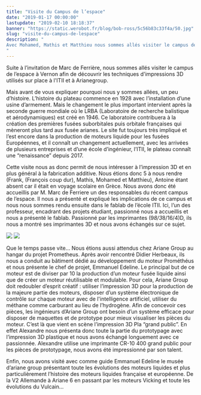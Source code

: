 ```yaml
---
title: "Visite du Campus de l’espace"
date: "2019-01-17 00:00:00"
lastupdate: "2019-02-10 18:18:37"
banner: "https://static.werobot.fr/blog/bob-ross/5c56b83c33f4a/50.jpg"
slug: "visite-du-campus-de-lespace"
description: " 
Avec Mohamed, Mathis et Matthieu nous sommes allés visiter le campus de l'espace à Vernon suite à l'invitation de Marc Ferrière
"
---
```

Suite à l’invitation de Marc de Ferrière, nous sommes allés visiter le campus de l’espace à Vernon afin de découvrir les techniques d'impressions 3D utilisés sur place à l'ITII et à Arianegroup.

Mais avant de vous expliquer pourquoi nous y sommes allées, un peu d’histoire. L’histoire du plateau commence en 1928 avec l’installation d’une usine d’armement. Mais le changement le plus important intervient après la seconde guerre mondiale où le LRBA (Laboratoire de recherche balistique et aérodynamiques) est créé en 1946. Ce laboratoire contribuera à la création des premières fusées suborbitales puis orbitale françaises qui mèneront plus tard aux fusée arianes. Le site fut toujours très impliqué et l’est encore dans la production de moteurs liquide pour les fusées Européennes, et il connaît un changement actuellement, avec les arrivées de plusieurs entreprises et d’une école d’ingénieur, l’ITII, le plateau connaît une “renaissance” depuis 2017.

Cette visite nous as donc permit de nous intéresser à l’impression 3D et en plus général à la fabrication additive. Nous étions donc 5 à nous rendre (Frank, (François coup dur), Mathis, Mohamed et Matthieu), Antoine étant absent car il était en voyage scolaire en Grèce. Nous avons donc été accueillis par M. Marc de Ferriere un des responsables du récent campus de l’espace. Il nous a présenté et expliqué les implications de ce campus et nous nous sommes rendu ensuite dans le fablab de l’école ITII. Ici, l’un des professeur, encadrant des projets étudiant, passionné nous a accueillis et nous a présenté le fablab. Passionné par les imprimantes (9*8/3*8/16/4)D, ils nous a montré ses imprimantes 3D et nous avons échangés sur ce sujet.

![](https://static.werobot.fr/blog/bob-ross/5c4df4ca91ba1/50.jpg)
![](https://static.werobot.fr/blog/bob-ross/5c4df3a0bfe78/50.jpg)

Que le temps passe vite… Nous étions aussi attendus chez Ariane Group au hangar du projet Prometheus. Après avoir rencontré Didier Herbeaux, ils nous a conduit au bâtiment dédié au développement du moteur Prométhéus et nous présente le chef de projet, Emmanuel Edeline. Le principal but de ce moteur est de diviser par 10 la production d’un moteur fusée liquide ainsi que de créer un moteur réutilisable et modulable. Pour cela, Ariane Group doit redoubler d’esprit créatif : utiliser l’impression 3D pour la production de la majeure partie des moteurs, disposer d’un système électronique de contrôle sur chaque moteur avec de l'intelligence artificiel, utiliser du méthane comme carburant au lieu de l’hydrogène. Afin de concevoir ces pièces, les ingénieurs d’Ariane Group ont besoin d’un système efficace pour disposer de maquettes et de prototype pour mieux visualiser les pièces du moteur. C’est là que vient en scène l’impression 3D Pla “grand public”. En effet Alexandre nous présenta donc toute la partie du prototypage avec l’impression 3D plastique et nous avons échangé longuement avec ce passionnée. Alexandre utilise une imprimante CR-10 400 grand public pour les pièces de prototypage, nous avons été impressionné par son talent.

Enfin, nous avons visité avec comme guide Emmanuel Edeline le musée d’ariane group présentant toute les évolutions des moteurs liquides et plus particulièrement l’histoire des moteurs liquides française et européenne. De la V2 Allemande à Ariane 6 en passant par les       moteurs Vicking et toute les évolutions du Vulcain...

    
